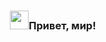 <h3 align="center"><img src = "https://raw.githubusercontent.com/MartinHeinz/MartinHeinz/master/wave.gif" width = 30px>Привет, мир!</h3>
